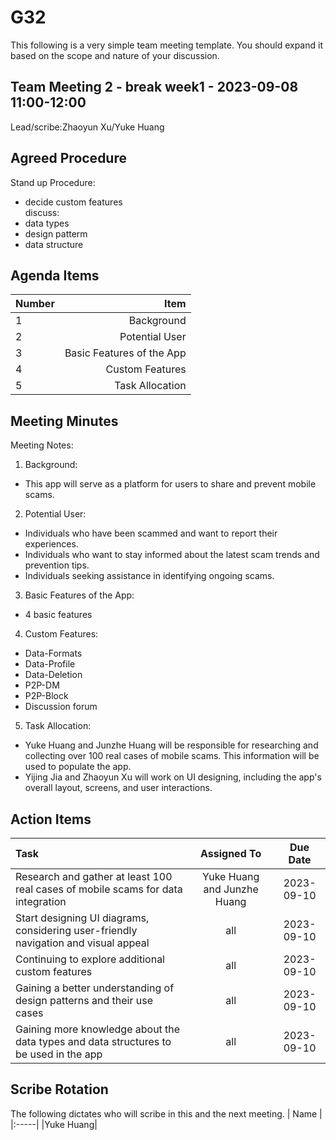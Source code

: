 # G32
This following is a very simple team meeting template. You should expand it based on the scope and nature of your discussion.

## Team Meeting 2 - break week1  - 2023-09-08 11:00-12:00

Lead/scribe:Zhaoyun Xu/Yuke Huang

## Agreed Procedure
Stand up Procedure: 
- decide custom features  
discuss:
- data types
- design patterm
- data structure


## Agenda Items
| Number   |        Item |
|:---------|------------:|
| 1 | Background |
| 2 | Potential User |
| 3 | Basic Features of the App |
| 4 | Custom Features |
| 5 | Task Allocation |
## Meeting Minutes
Meeting Notes:
1.	Background:
- This app will serve as a platform for users to share and prevent mobile scams.
2.	Potential User:
- Individuals who have been scammed and want to report their experiences.
- Individuals who want to stay informed about the latest scam trends and prevention tips.
- Individuals seeking assistance in identifying ongoing scams.
3.	Basic Features of the App:
- 4 basic features
4.	Custom Features:
- Data-Formats
- Data-Profile
- Data-Deletion
- P2P-DM
- P2P-Block
- Discussion forum
5.	Task Allocation:
- Yuke Huang and Junzhe Huang will be responsible for researching and collecting over 100 real cases of mobile scams. This information will be used to populate the app.
- Yijing Jia and Zhaoyun Xu will work on UI designing, including the app's overall layout, screens, and user interactions.



## Action Items
| Task                                   | Assigned To |  Due Date  |
|:---------------------------------------|:-----------:|:----------:|
|Research and gather at least 100 real cases of mobile scams for data integration|  Yuke Huang and Junzhe Huang   | 2023-09-10 |
|Start designing UI diagrams, considering user-friendly navigation and visual appeal|  all   | 2023-09-10 |
|Continuing to explore additional custom features|  all   | 2023-09-10 |
|Gaining a better understanding of design patterns and their use cases|  all   | 2023-09-10 |
|Gaining more knowledge about the data types and data structures to be used in the app|  all   | 2023-09-10 |




## Scribe Rotation
The following dictates who will scribe in this and the next meeting.
| Name |
|:-----|
|Yuke Huang|

